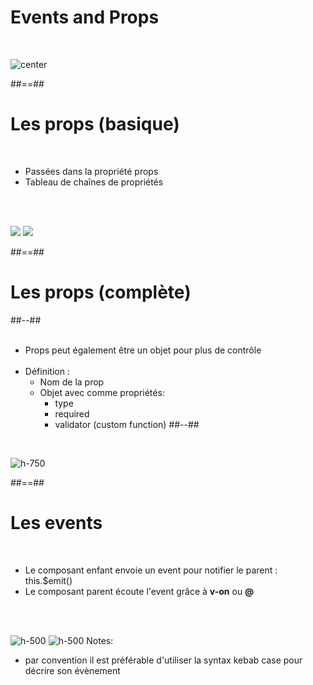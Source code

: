 <!-- .slide -->
# Events and Props
<br>

![center](assets/images/school/communication-components/communication_schema.png)

##==##

<!--.slide -->
# Les props (basique)
<br>

- Passées dans la propriété props
- Tableau de chaînes de propriétés

<br><br>

![](assets/images/school/communication-components/template_child_props.png)
![](assets/images/school/communication-components/template_parent_props.png)


##==##

<!-- .slide: class="two-column-layout" -->
# Les props (complète)
##--##
<br><br>

- Props peut également être un objet pour plus de contrôle<br><br>
- Définition :
    - Nom de la prop
    - Objet avec comme propriétés:
        - type
        - required
        - validator (custom function)
##--##
<br>

![h-750](assets/images/school/communication-components/complete_props.png)
<!-- .element: class="align-image" -->

##==##

<!-- .slide" -->
# Les events
<br>

- Le composant enfant envoie un event pour notifier le parent : this.$emit()
- Le composant parent écoute l'event grâce à __v-on__ ou __@__

<br><br>

![h-500](assets/images/school/communication-components/child_event.png)
![h-500](assets/images/school/communication-components/parent_event.png)
Notes:
 - par convention il est préférable d'utiliser la syntax kebab case pour décrire son évènement
